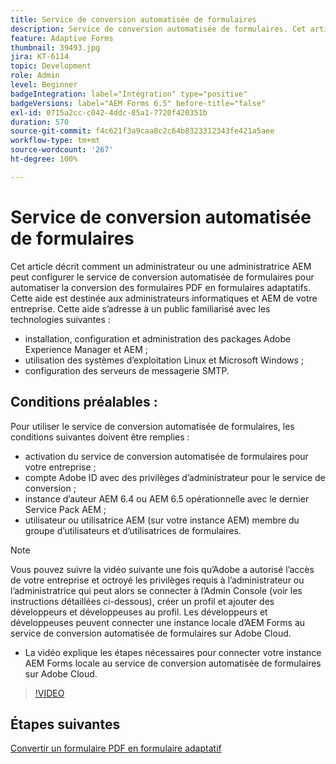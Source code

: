 ```yaml
---
title: Service de conversion automatisée de formulaires
description: Service de conversion automatisée de formulaires. Cet article décrit comment un administrateur ou une administratrice AEM peut configurer le service de conversion automatisée de formulaires pour automatiser la conversion des formulaires PDF en formulaires adaptatifs. Cette aide est destinée aux administrateurs et administratrices informatiques et AEM de votre organisation.
feature: Adaptive Forms
thumbnail: 39493.jpg
jira: KT-6114
topic: Development
role: Admin
level: Beginner
badgeIntegration: label="Intégration" type="positive"
badgeVersions: label="AEM Forms 6.5" before-title="false"
exl-id: 0715a2cc-c042-4ddc-85a1-7720f420351b
duration: 570
source-git-commit: f4c621f3a9caa8c2c64b8323312343fe421a5aee
workflow-type: tm+mt
source-wordcount: '267'
ht-degree: 100%

---
```


# Service de conversion automatisée de formulaires

Cet article décrit comment un administrateur ou une administratrice AEM peut configurer le service de conversion automatisée de formulaires pour automatiser la conversion des formulaires PDF en formulaires adaptatifs. Cette aide est destinée aux administrateurs informatiques et AEM de votre entreprise. Cette aide s’adresse à un public familiarisé avec les technologies suivantes :

* installation, configuration et administration des packages Adobe Experience Manager et AEM ;
* utilisation des systèmes d’exploitation Linux et Microsoft Windows ;
* configuration des serveurs de messagerie SMTP.

## Conditions préalables :

Pour utiliser le service de conversion automatisée de formulaires, les conditions suivantes doivent être remplies :

* activation du service de conversion automatisée de formulaires pour votre entreprise ;
* compte Adobe ID avec des privilèges d’administrateur pour le service de conversion ;
* instance d’auteur AEM 6.4 ou AEM 6.5 opérationnelle avec le dernier Service Pack AEM ;
* utilisateur ou utilisatrice AEM (sur votre instance AEM) membre du groupe d’utilisateurs et d’utilisatrices de formulaires.

>[!NOTE]
>Vous pouvez suivre la vidéo suivante une fois qu’Adobe a autorisé l’accès de votre entreprise et octroyé les privilèges requis à l’administrateur ou l’administratrice qui peut alors se connecter à l’Admin Console (voir les instructions détaillées ci-dessous), créer un profil et ajouter des développeurs et développeuses au profil. Les développeurs et développeuses peuvent connecter une instance locale d’AEM Forms au service de conversion automatisée de formulaires sur Adobe Cloud.

* La vidéo explique les étapes nécessaires pour connecter votre instance AEM Forms locale au service de conversion automatisée de formulaires sur Adobe Cloud.

>[!VIDEO](https://video.tv.adobe.com/v/39493?quality=12&learn=on)

## Étapes suivantes

[Convertir un formulaire PDF en formulaire adaptatif](./convert-pdf-form-into-adaptive-form.md)